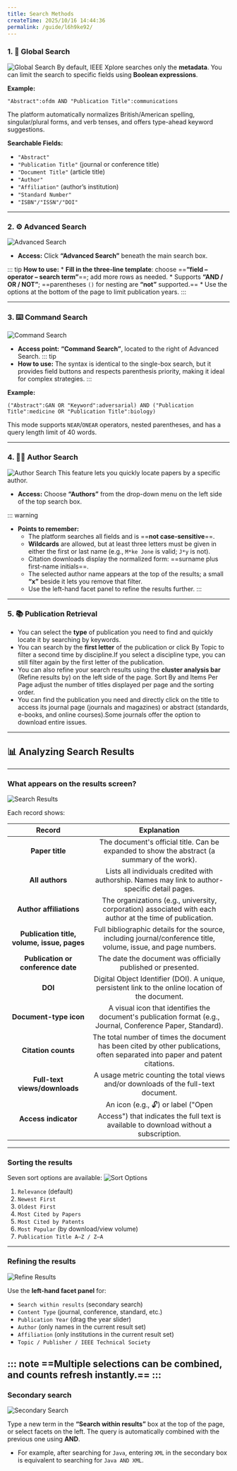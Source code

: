 ```yaml
---
title: Search Methods
createTime: 2025/10/16 14:44:36
permalink: /guide/l6h9ke92/
---
```


### **1. 🔎 Global Search**
![Global Search](../src/guide/global.png)
By default, IEEE Xplore searches only the **metadata**. You can limit the search to specific fields using **Boolean expressions**.

**Example:**

```
"Abstract":ofdm AND "Publication Title":communications
```

The platform automatically normalizes British/American spelling, singular/plural forms, and verb tenses, and offers type-ahead keyword suggestions.

**Searchable Fields:**

  * `"Abstract"`
  * `"Publication Title"` (journal or conference title)
  * `"Document Title"` (article title)
  * `"Author"`
  * `"Affiliation"` (author’s institution)
  * `"Standard Number"`
  * `"ISBN"/"ISSN"/"DOI"`

-----

### **2. ⚙️ Advanced Search**
![Advanced Search](../src/guide/advanced.png)
  * **Access:** Click **“Advanced Search”** beneath the main search box.

  ::: tip
   **How to use:**
    * **Fill in the three-line template**: choose ==**“field – operator – search term”**==; add more rows as needed.
    * Supports **“AND / OR / NOT”**; ==parentheses `()` for nesting are **“not”** supported.==
    * Use the options at the bottom of the page to limit publication years.
  :::

-----

### **3. ⌨️ Command Search**
![Command Search](../src/guide/command.png)
  * **Access point:** **“Command Search”**, located to the right of Advanced Search.
  ::: tip
  * **How to use:** The syntax is identical to the single-box search, but it provides field buttons and respects parenthesis priority, making it ideal for complex strategies.
  :::

**Example:**

```
("Abstract":GAN OR "Keyword":adversarial) AND ("Publication Title":medicine OR "Publication Title":biology)
```

This mode supports `NEAR`/`ONEAR` operators, nested parentheses, and has a query length limit of 40 words.

-----

### **4. 🧑‍🔬 Author Search**
![Author Search](../src/guide/author.png)
This feature lets you quickly locate papers by a specific author.

  * **Access:** Choose **“Authors”** from the drop-down menu on the left side of the top search box.
  
  ::: warning
  * **Points to remember:**
      * The platform searches all fields and is ==**not case-sensitive**==.
      * **Wildcards** are allowed, but at least three letters must be given in either the first or last name (e.g., `M*ke Jone` is valid; `J*y` is not).
      * Citation downloads display the normalized form: ==surname plus first-name initials==.
      * The selected author name appears at the top of the results; a small **“x”** beside it lets you remove that filter.
      * Use the left-hand facet panel to refine the results further.
  :::

-----

### **5. 📚 Publication Retrieval**

* You can select the **type** of publication you need to find and quickly locate it by searching by keywords.
*	You can search by the **first letter** of the publication or click By Topic to filter a second time by discipline.If you select a discipline type, you can still filter again by the first letter of the publication.
*	You can also refine your search results using the **cluster analysis bar** (Refine results by) on the left side of the page. Sort By and Items Per Page adjust the number of titles displayed per page and the sorting order.
*	You can find the publication you need and directly click on the title to access its journal page (journals and magazines) or abstract (standards, e-books, and online courses).Some journals offer the option to download entire issues.


-----

## 📊 Analyzing Search Results

-----

### **What appears on the results screen?**
![Search Results](../src/guide/results.png)

Each record shows:

| Record | Explanation |
| :---: | :---: |
| **Paper title** | The document's official title. Can be expanded to show the abstract (a summary of the work). |
| **All authors** | Lists all individuals credited with authorship. Names may link to author-specific detail pages. |
| **Author affiliations** | The organizations (e.g., university, corporation) associated with each author at the time of publication. |
| **Publication title, volume, issue, pages** | Full bibliographic details for the source, including journal/conference title, volume, issue, and page numbers. |
| **Publication or conference date** | The date the document was officially published or presented. |
| **DOI** | Digital Object Identifier (DOI). A unique, persistent link to the online location of the document. |
| **Document-type icon** | A visual icon that identifies the document's publication format (e.g., Journal, Conference Paper, Standard). |
| **Citation counts** | The total number of times the document has been cited by other publications, often separated into paper and patent citations. |
| **Full-text views/downloads** | A usage metric counting the total views and/or downloads of the full-text document. |
| **Access indicator** | An icon (e.g., 🔓) or label ("Open Access") that indicates the full text is available to download without a subscription. |


-----

### **Sorting the results**

Seven sort options are available:
![Sort Options](../src/guide/options.png)
1.  `Relevance` (default)
2.  `Newest First`
3.  `Oldest First`
4.  `Most Cited by Papers`
5.  `Most Cited by Patents`
6.  `Most Popular` (by download/view volume)
7.  `Publication Title A–Z / Z–A`

-----

### **Refining the results**
![Refine Results](../src/guide/refine.png)

Use the **left-hand facet panel** for:

  * `Search within results` (secondary search)
  * `Content Type` (journal, conference, standard, etc.)
  * `Publication Year` (drag the year slider)
  * `Author` (only names in the current result set)
  * `Affiliation` (only institutions in the current result set)
  * `Topic / Publisher / IEEE Technical Society`

::: note
==Multiple selections can be combined, and counts refresh instantly.==
::: 
-----

### **Secondary search**
![Secondary Search](../src/guide/secondary.png)

Type a new term in the **“Search within results”** box at the top of the page, or select facets on the left. The query is automatically combined with the previous one using **AND**.

  * For example, after searching for `Java`, entering `XML` in the secondary box is equivalent to searching for `Java AND XML`.